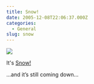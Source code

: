 ```yaml
---
title: Snow!
date: 2005-12-08T22:06:37.000Z
categories:
  - General
slug: snow
---
```

![][1]

It's [Snow!][2]

&#8230;and it’s still coming down…



 [1]: http://static.flickr.com/35/71627270_b68abe8557_m.jpg
 [2]: http://www.flickr.com/photos/nathan_y/71627270/
